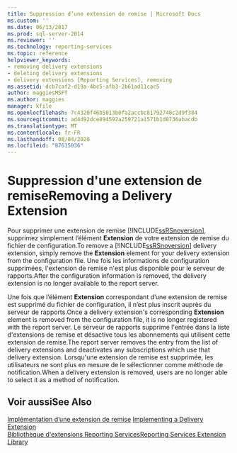 ```yaml
---
title: Suppression d’une extension de remise | Microsoft Docs
ms.custom: ''
ms.date: 06/13/2017
ms.prod: sql-server-2014
ms.reviewer: ''
ms.technology: reporting-services
ms.topic: reference
helpviewer_keywords:
- removing delivery extensions
- deleting delivery extensions
- delivery extensions [Reporting Services], removing
ms.assetid: dcb7caf2-d19a-4bc5-afb3-2b61ad11cac5
author: maggiesMSFT
ms.author: maggies
manager: kfile
ms.openlocfilehash: 7c4320f46b5013b0fa2accbc81792748c2d9f384
ms.sourcegitcommit: ad4d92dce894592a259721a1571b1d8736abacdb
ms.translationtype: MT
ms.contentlocale: fr-FR
ms.lasthandoff: 08/04/2020
ms.locfileid: "87615036"
---
```

# <a name="removing-a-delivery-extension"></a><span data-ttu-id="80876-102">Suppression d'une extension de remise</span><span class="sxs-lookup"><span data-stu-id="80876-102">Removing a Delivery Extension</span></span>
  <span data-ttu-id="80876-103">Pour supprimer une extension de remise [!INCLUDE[ssRSnoversion](../../../includes/ssrsnoversion-md.md)], supprimez simplement l’élément **Extension** de votre extension de remise du fichier de configuration.</span><span class="sxs-lookup"><span data-stu-id="80876-103">To remove a [!INCLUDE[ssRSnoversion](../../../includes/ssrsnoversion-md.md)] delivery extension, simply remove the **Extension** element for your delivery extension from the configuration file.</span></span> <span data-ttu-id="80876-104">Une fois les informations de configuration supprimées, l'extension de remise n'est plus disponible pour le serveur de rapports.</span><span class="sxs-lookup"><span data-stu-id="80876-104">After the configuration information is removed, the delivery extension is no longer available to the report server.</span></span>  
  
 <span data-ttu-id="80876-105">Une fois que l’élément **Extension** correspondant d’une extension de remise est supprimé du fichier de configuration, il n’est plus inscrit auprès du serveur de rapports.</span><span class="sxs-lookup"><span data-stu-id="80876-105">Once a delivery extension's corresponding **Extension** element is removed from the configuration file, it is no longer registered with the report server.</span></span> <span data-ttu-id="80876-106">Le serveur de rapports supprime l'entrée dans la liste d'extensions de remise et désactive tous les abonnements qui utilisent cette extension de remise.</span><span class="sxs-lookup"><span data-stu-id="80876-106">The report server removes the entry from the list of delivery extensions and deactivates any subscriptions which use that delivery extension.</span></span> <span data-ttu-id="80876-107">Lorsqu'une extension de remise est supprimée, les utilisateurs ne sont plus en mesure de le sélectionner comme méthode de notification.</span><span class="sxs-lookup"><span data-stu-id="80876-107">When a delivery extension is removed, users are no longer able to select it as a method of notification.</span></span>  
  
## <a name="see-also"></a><span data-ttu-id="80876-108">Voir aussi</span><span class="sxs-lookup"><span data-stu-id="80876-108">See Also</span></span>  
 <span data-ttu-id="80876-109">[Implémentation d’une extension de remise](implementing-a-delivery-extension.md) </span><span class="sxs-lookup"><span data-stu-id="80876-109">[Implementing a Delivery Extension](implementing-a-delivery-extension.md) </span></span>  
 [<span data-ttu-id="80876-110">Bibliothèque d'extensions Reporting Services</span><span class="sxs-lookup"><span data-stu-id="80876-110">Reporting Services Extension Library</span></span>](../reporting-services-extension-library.md)  
  
  
